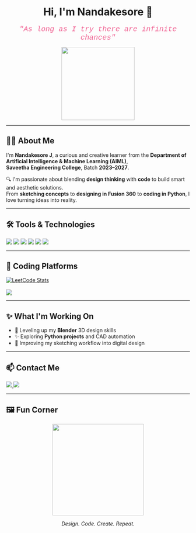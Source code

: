 <h1 align="center">Hi, I'm Nandakesore 👋</h1>

<p align="center">
  <em><span style="color:#f06292; font-family:'Courier New', monospace; font-size:20px;">"As long as I try there are infinite chances"</span></em>
</p>

<p align="center">
  <img src="https://media.giphy.com/media/26tn33aiTi1jkl6H6/giphy.gif" width="200"/>
</p>

---

## 👨‍💻 About Me

I'm **Nandakesore J**, a curious and creative learner from the **Department of Artificial Intelligence & Machine Learning (AIML)**,  
**Saveetha Engineering College**, Batch **2023–2027**.

🔍 I'm passionate about blending **design thinking** with **code** to build smart and aesthetic solutions.  
From **sketching concepts** to **designing in Fusion 360** to **coding in Python**, I love turning ideas into reality.

---

## 🛠️ Tools & Technologies

<p align="left">
  <img src="https://img.shields.io/badge/C-00599C?style=for-the-badge&logo=c&logoColor=white"/>
  <img src="https://img.shields.io/badge/Python-3776AB?style=for-the-badge&logo=python&logoColor=white"/>
  <img src="https://img.shields.io/badge/HTML5-e34c26?style=for-the-badge&logo=html5&logoColor=white"/>
  <img src="https://img.shields.io/badge/CSS3-1572b6?style=for-the-badge&logo=css3&logoColor=white"/>
  <img src="https://img.shields.io/badge/Fusion%20360-ff6e00?style=for-the-badge&logo=autodesk&logoColor=white"/>
  <img src="https://img.shields.io/badge/Blender-f5792a?style=for-the-badge&logo=blender&logoColor=white"/>
</p>

---

## 🚀 Coding Platforms

<p align="left">
  <a href="https://leetcode.com/u/Nandakesore_Jaisankar/" target="_blank">
    <img src="https://leetcard.jacoblin.cool/Nandakesore_Jaisankar?theme=dark&font=Baloo+Bhai&ext=contest" alt="LeetCode Stats" />
  </a>
  <br/><br/>
  <a href="https://www.hackerrank.com/profile/nandakesorejais1" target="_blank">
    <img src="https://img.shields.io/badge/HackerRank-5★%20Gold%20in%20Python-2EC866?style=for-the-badge&logo=HackerRank&logoColor=white"/>
  </a>
</p>

---

## ✨ What I'm Working On

- 🌱 Leveling up my **Blender** 3D design skills  
- ✨ Exploring **Python projects** and CAD automation  
- 🧠 Improving my sketching workflow into digital design  

---

## 📫 Contact Me

<p>
  <a href="https://www.linkedin.com/in/nandakesore-j-7b5317290?utm_source=share&utm_campaign=share_via&utm_content=profile&utm_medium=android_app" target="_blank">
    <img src="https://img.shields.io/badge/LinkedIn-0A66C2?style=for-the-badge&logo=linkedin&logoColor=white"/>
  </a>
  <a href="mailto:nandakesorej@gmail.com">
    <img src="https://img.shields.io/badge/Email-nandakesorej@gmail.com-D14836?style=for-the-badge&logo=gmail&logoColor=white"/>
  </a>
</p>

---

## 🖼️ Fun Corner

<p align="center">
  <img src="https://media.giphy.com/media/fwbZnTftCXVocKzfxR/giphy.gif" width="250"/>
</p>

<p align="center"><em>Design. Code. Create. Repeat.</em></p>
